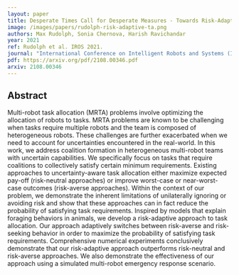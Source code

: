 ```yaml
---
layout: paper
title: Desperate Times Call for Desperate Measures - Towards Risk-Adaptive Coalition Formation
image: /images/papers/rudolph-risk-adaptive-ta.png
authors: Max Rudolph, Sonia Chernova, Harish Ravichandar
year: 2021
ref: Rudolph et al. IROS 2021.
journal: "International Conference on Intelligent Robots and Systems (IROS)"
pdf: https://arxiv.org/pdf/2108.00346.pdf
arxiv: 2108.00346
---
```


## Abstract

Multi-robot task allocation (MRTA) problems involve optimizing the allocation of robots to tasks. MRTA problems are known to be challenging when tasks require multiple robots and the team is composed of heterogeneous robots. These challenges are further exacerbated when we need to account for uncertainties encountered in the real-world. In this work, we address coalition formation in heterogeneous multi-robot teams with uncertain capabilities. We specifically focus on tasks that require coalitions to collectively satisfy certain minimum requirements. Existing approaches to uncertainty-aware task allocation either maximize expected pay-off (risk-neutral approaches) or improve worst-case or near-worst-case outcomes (risk-averse approaches). Within the context of our problem, we demonstrate the inherent limitations of unilaterally ignoring or avoiding risk and show that these approaches can in fact reduce the probability of satisfying task requirements. Inspired by models that explain foraging behaviors in animals, we develop a risk-adaptive approach to task allocation. Our approach adaptively switches between risk-averse and risk-seeking behavior in order to maximize the probability of satisfying task requirements. Comprehensive numerical experiments conclusively demonstrate that our risk-adaptive approach outperforms risk-neutral and risk-averse approaches. We also demonstrate the effectiveness of our approach using a simulated multi-robot emergency response scenario.
